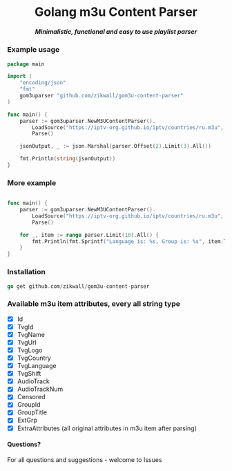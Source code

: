 <div align="center">
    <h1>Golang m3u Content Parser</h1>
    <h5>Minimalistic, functional and easy to use playlist parser</h5>
</div>

### Example usage

```go
package main

import (
	"encoding/json"
	"fmt"
	gom3uparser "github.com/zikwall/gom3u-content-parser"
)

func main() {
	parser := gom3uparser.NewM3UContentParser().
		LoadSource("https://iptv-org.github.io/iptv/countries/ru.m3u", false).
		Parse()

	jsonOutput, _ := json.Marshal(parser.Offset(2).Limit(3).All())

	fmt.Println(string(jsonOutput))
}
```

### More example

```go

func main() {
	parser := gom3uparser.NewM3UContentParser().
		LoadSource("https://iptv-org.github.io/iptv/countries/ru.m3u", false).
		Parse()

	for _, item := range parser.Limit(10).All() {
		fmt.Println(fmt.Sprintf("Language is: %s, Group is: %s", item.TvgLanguage, item.GroupTitle))
	}
}

```

### Installation

```go
go get github.com/zikwall/gom3u-content-parser
```

### Available m3u item attributes, every all string type

- [x] Id
- [x] TvgId
- [x] TvgName
- [x] TvgUrl
- [x] TvgLogo
- [x] TvgCountry
- [x] TvgLanguage
- [x] TvgShift
- [x] AudioTrack
- [x] AudioTrackNum
- [x] Censored
- [x] GroupId
- [x] GroupTitle
- [x] ExtGrp
- [x] ExtraAttributes (all original attributes in m3u item after parsing)

#### Questions?

For all questions and suggestions - welcome to Issues
